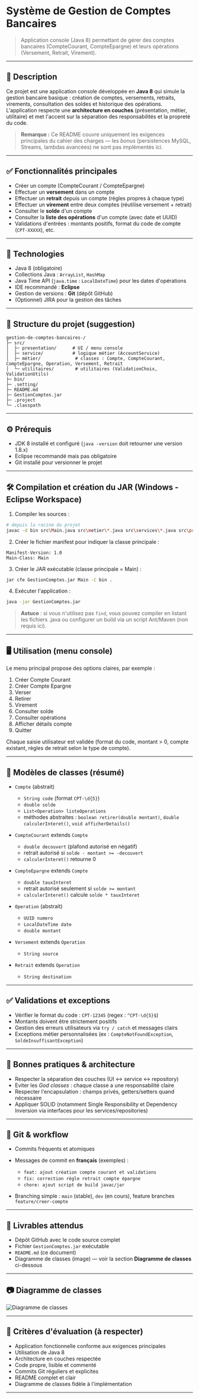 # Système de Gestion de Comptes Bancaires

> Application console (Java 8) permettant de gérer des comptes bancaires (CompteCourant, CompteEpargne) et leurs opérations (Versement, Retrait, Virement).

---

## 📌 Description

Ce projet est une application console développée en **Java 8** qui simule la gestion bancaire basique : création de comptes, versements, retraits, virements, consultation des soldes et historique des opérations. L'application respecte une **architecture en couches** (présentation, métier, utilitaire) et met l'accent sur la séparation des responsabilités et la propreté du code.

> **Remarque :** Ce README couvre uniquement les exigences principales du cahier des charges — les *bonus* (persistences MySQL, Streams, lambdas avancées) ne sont pas implémentés ici.

---

## ✅ Fonctionnalités principales

* Créer un compte (CompteCourant / CompteEpargne)
* Effectuer un **versement** dans un compte
* Effectuer un **retrait** depuis un compte (règles propres à chaque type)
* Effectuer un **virement** entre deux comptes (réutilise versement + retrait)
* Consulter le **solde** d'un compte
* Consulter la **liste des opérations** d'un compte (avec date et UUID)
* Validations d'entrées : montants positifs, format du code de compte (`CPT-XXXXX`), etc.

---

## 🧰 Technologies

* Java 8 (obligatoire)
* Collections Java : `ArrayList`, `HashMap`
* Java Time API (`java.time` : `LocalDateTime`) pour les dates d'opérations
* IDE recommandé : **Eclipse**
* Gestion de versions : **Git** (dépôt GitHub)
* (Optionnel) JIRA pour la gestion des tâches

---

## 📂 Structure du projet (suggestion)

```
gestion-de-comptes-bancaires-/
├─ src/
│  ├─ presentation/      # UI / menu console
│  ├─ service/           # logique métier (AccountService)
│  ├─ métier/             # classes : Compte, CompteCourant, CompteEpargne, Operation, Versement, Retrait       
│  └─ utilitaires/        # utilitaires (ValidationChoix, ValidationUtils)
├─ bin/
├─ .setting/
├─ README.md
├─ GestionComptes.jar
├─ .project
└─ .classpath
```

---

## ⚙️ Prérequis

* JDK 8 installé et configuré (`java -version` doit retourner une version 1.8.x)
* Eclipse recommandé mais pas obligatoire
* Git installé pour versionner le projet

---

## 🛠️ Compilation et création du JAR (Windows - Eclipse Workspace)

1. Compiler les sources :

```bash
# depuis la racine du projet
javac -d bin src\Main.java src\metier\*.java src\services\*.java src\presentation\*.java
```

2. Créer le fichier manifest pour indiquer la classe principale :

```
Manifest-Version: 1.0  
Main-Class: Main  
```

3. Créer le JAR exécutable (classe principale = Main) :

```bash
jar cfe GestionComptes.jar Main -C bin .
```

4. Exécuter l'application :

```bash
java -jar GestionComptes.jar

```

> **Astuce** : si vous n'utilisez pas `find`, vous pouvez compiler en listant les fichiers .java ou configurer un build via un script Ant/Maven (non requis ici).

---

## 🖥️ Utilisation (menu console)

Le menu principal propose des options claires, par exemple :

1. Créer Compte Courant
2. Créer Compte Epargne
3. Verser
4. Retirer
5. Virement
6. Consulter solde
7. Consulter opérations
8. Afficher détails compte
0. Quitter

Chaque saisie utilisateur est validée (format du code, montant > 0, compte existant, règles de retrait selon le type de compte).

---

## 🧩 Modèles de classes (résumé)

* `Compte` (abstrait)

  * `String code` (format `CPT-\d{5}`)
  * `double solde`
  * `List<Operation> listeOperations`
  * méthodes abstraites : `boolean retirer(double montant)`, `double calculerInteret()`, `void afficherDetails()`

* `CompteCourant` extends `Compte`

  * `double decouvert` (plafond autorisé en négatif)
  * retrait autorisé si `solde - montant >= -decouvert`
  * `calculerInteret()` retourne 0

* `CompteEpargne` extends `Compte`

  * `double tauxInteret`
  * retrait autorisé seulement si `solde >= montant`
  * `calculerInteret()` calcule `solde * tauxInteret`

* `Operation` (abstrait)

  * `UUID numero`
  * `LocalDateTime date`
  * `double montant`

* `Versement` extends `Operation`

  * `String source`

* `Retrait` extends `Operation`

  * `String destination`

---

## ✅ Validations et exceptions

* Vérifier le format du code : `CPT-12345` (regex : `^CPT-\d{5}$`)
* Montants doivent être strictement positifs
* Gestion des erreurs utilisateurs via `try / catch` et messages clairs
* Exceptions métier personnalisées (ex : `CompteNotFoundException`, `SoldeInsuffisantException`)

---

## 🧭 Bonnes pratiques & architecture

* Respecter la séparation des couches (UI ↔ service ↔ repository)
* Eviter les *God classes* : chaque classe a une responsabilité claire
* Respecter l'encapsulation : champs privés, getters/setters quand nécessaire
* Appliquer SOLID (notamment Single Responsibility et Dependency Inversion via interfaces pour les services/repositories)

---

## 📁 Git & workflow

* Commits fréquents et atomiques

* Messages de commit en **français** (exemples) :

  * `feat: ajout création compte courant et validations`
  * `fix: correction règle retrait compte épargne`
  * `chore: ajout script de build javac/jar`

* Branching simple : `main` (stable), `dev` (en cours), feature branches `feature/creer-compte`

---

## 🧾 Livrables attendus

* Dépôt GitHub avec le code source complet
* Fichier `GestionComptes.jar` exécutable
* `README.md` (ce document)
* Diagramme de classes (image) — voir la section **Diagramme de classes** ci-dessous

---

## 📷 Diagramme de classes


![Diagramme de classes](assets/diagramme_class.png)


---

## 📌 Critères d'évaluation (à respecter)

* Application fonctionnelle conforme aux exigences principales
* Utilisation de Java 8
* Architecture en couches respectée
* Code propre, lisible et commenté
* Commits Git réguliers et explicites
* README complet et clair
* Diagramme de classes fidèle à l'implémentation

---

